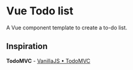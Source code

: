 # Vue Todo list
A Vue component template to create a to-do list.

## Inspiration
**TodoMVC** - [VanillaJS • TodoMVC](http://todomvc.com/examples/vanillajs/)

